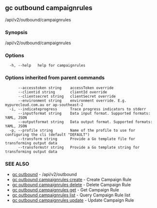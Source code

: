## gc outbound campaignrules

/api/v2/outbound/campaignrules

### Synopsis

/api/v2/outbound/campaignrules

### Options

```
  -h, --help   help for campaignrules
```

### Options inherited from parent commands

```
      --accesstoken string    accessToken override
      --clientid string       clientId override
      --clientsecret string   clientSecret override
      --environment string    environment override. E.g. mypurecloud.com.au or ap-southeast-2
  -i, --indicateprogress      Trace progress indicators to stderr
      --inputformat string    Data input format. Supported formats: YAML, JSON
      --outputformat string   Data output format. Supported formats: YAML, JSON
  -p, --profile string        Name of the profile to use for configuring the cli (default "DEFAULT")
      --transform string      Provide a Go template file for transforming output data
      --transformstr string   Provide a Go template string for transforming output data
```

### SEE ALSO

* [gc outbound](gc_outbound.html)	 - /api/v2/outbound
* [gc outbound campaignrules create](gc_outbound_campaignrules_create.html)	 - Create Campaign Rule
* [gc outbound campaignrules delete](gc_outbound_campaignrules_delete.html)	 - Delete Campaign Rule
* [gc outbound campaignrules get](gc_outbound_campaignrules_get.html)	 - Get Campaign Rule
* [gc outbound campaignrules list](gc_outbound_campaignrules_list.html)	 - Query Campaign Rule list
* [gc outbound campaignrules update](gc_outbound_campaignrules_update.html)	 - Update Campaign Rule


